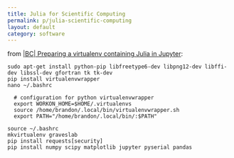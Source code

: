 ```yaml
---
title: Julia for Scientific Computing
permalink: p/julia-scientific-computing
layout: default
category: software
---
```


from [|BC| Preparing a virtualenv containing Julia in Jupyter](https://docs.google.com/document/d/13mw6SAP94zFa_jtcaoYqHKwppNv5V3bb1fvpwBQM7Z0/edit#):

    sudo apt-get install python-pip libfreetype6-dev libpng12-dev libffi-dev libssl-dev gfortran tk tk-dev
    pip install virtualenvwrapper
    nano ~/.bashrc

      # configuration for python virtualenvwrapper
      export WORKON_HOME=$HOME/.virtualenvs
      source /home/brandon/.local/bin/virtualenvwrapper.sh
      export PATH="/home/brandon/.local/bin/:$PATH"

    source ~/.bashrc
    mkvirtualenv graveslab
    pip install requests[security]
    pip install numpy scipy matplotlib jupyter pyserial pandas

